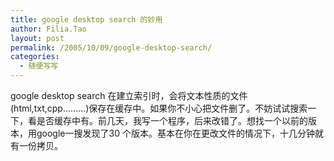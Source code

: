 ```yaml
---
title: google desktop search 的妙用
author: Filia.Tao
layout: post
permalink: /2005/10/09/google-desktop-search/
categories:
  - 随便写写
---
```

<div>
  google desktop search 在建立索引时，会将文本性质的文件(html,txt,cpp&#8230;&#8230;&#8230;)保存在缓存中。如果你不小心把文件删了。不妨试试搜索一下，看是否缓存中有。前几天，我写一个程序，后来改错了。想找一个以前的版本，用google一搜发现了30 个版本。基本在你在更改文件的情况下，十几分钟就有一份拷贝。
</div>

<img height="1" src="http://c.services.spaces.live.com/CollectionWebService/c.gif?space=why-gudu&#038;page=RSS%3a+google+desktop+search+%e7%9a%84%e5%a6%99%e7%94%a8&#038;referrer=" width="1" border="0" /><img height="1" src="http://c.live.com/c.gif?NC=31263&#038;NA=1149&#038;PI=73329&#038;RF=&#038;DI=3919&#038;PS=85545&#038;TP=why-gudu.spaces.live.com&#038;GT1=why-gudu%3b2052" width="1" />
